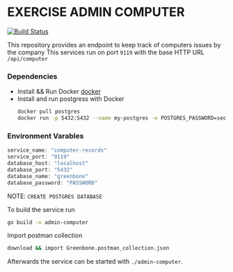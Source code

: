 # EXERCISE ADMIN COMPUTER

[![Build Status](https://travis-ci.org/joemccann/dillinger.svg?branch=master)](https://travis-ci.org/joemccann/dillinger)

This repository provides an endpoint to keep track of computers issues by the company
This services run on port `9119` with the base HTTP URL `/api/computer` 

### Dependencies
- Install && Run Docker [docker](https://docs.docker.com/get-docker/)
- Install and run postgress with Docker
    ```sh
    docker pull postgres
    docker run -p 5432:5432 --name my-postgres -e POSTGRES_PASSWORD=secret-password -d postgres
    ```

### Environment Varables
```go
service_name: "computer-records"
service_port: "9119"
database_host: "localhost"
database_port: "5432"
database_name: "greenbone"
database_password: "PASSWORD"
```

NOTE: `CREATE POSTGRES DATABASE`

To build the service run

```sh
go build -o admin-computer
```

Import postman collection

```sh
download && import Greenbone.postman_collection.json
```

Afterwards the service can be started with `./admin-computer`.